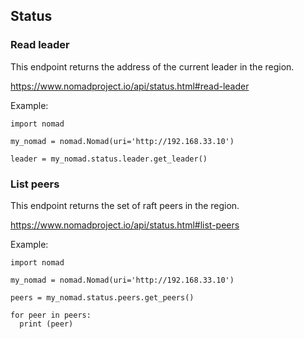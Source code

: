 ## Status

### Read leader

This endpoint returns the address of the current leader in the region.

https://www.nomadproject.io/api/status.html#read-leader

Example:

```
import nomad

my_nomad = nomad.Nomad(uri='http://192.168.33.10')

leader = my_nomad.status.leader.get_leader()
```

### List peers

This endpoint returns the set of raft peers in the region.

https://www.nomadproject.io/api/status.html#list-peers

Example:

```
import nomad

my_nomad = nomad.Nomad(uri='http://192.168.33.10')

peers = my_nomad.status.peers.get_peers()

for peer in peers:
  print (peer)
```
